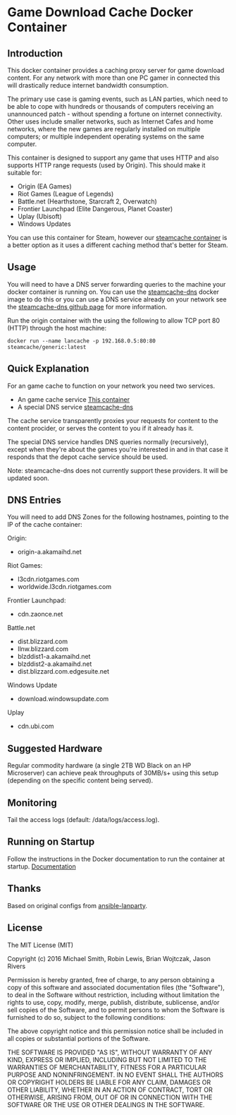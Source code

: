 # Game Download Cache Docker Container

## Introduction

This docker container provides a caching proxy server for game download content. For any network with more than one PC gamer in connected this will drastically reduce internet bandwidth consumption. 

The primary use case is gaming events, such as LAN parties, which need to be able to cope with hundreds or thousands of computers receiving an unannounced patch - without spending a fortune on internet connectivity. Other uses include smaller networks, such as Internet Cafes and home networks, where the new games are regularly installed on multiple computers; or multiple independent operating systems on the same computer.

This container is designed to support any game that uses HTTP and also supports HTTP range requests (used by Origin). This should make it suitable for:

 - Origin (EA Games)
 - Riot Games (League of Legends)
 - Battle.net (Hearthstone, Starcraft 2, Overwatch)
 - Frontier Launchpad (Elite Dangerous, Planet Coaster)
 - Uplay (Ubisoft)
 - Windows Updates

You can use this container for Steam, however our [steamcache container](https://hub.docker.com/r/steamcache/steamcache/) is a better option as it uses a different caching method that's better for Steam.

## Usage

You will need to have a DNS server forwarding queries to the machine your docker container is running on. You can use the [steamcache-dns](https://hub.docker.com/r/steamcache/steamcache-dns/) docker image to do this or you can use a DNS service already on your network see the [steamcache-dns github page](https://github.com/steamcache/steamcache-dns) for more information.

Run the origin container with the using the following to allow TCP port 80 (HTTP) through the host machine:

```
docker run --name lancache -p 192.168.0.5:80:80 steamcache/generic:latest
```
## Quick Explanation

For an game cache to function on your network you need two services.

* An game cache service [This container](https://github.com/steamcache/generic)
* A special DNS service [steamcache-dns](https://github.com/steamcache/steamcache-dns)

The cache service transparently proxies your requests for content to the content procider, or serves the content to you if it already has it.

The special DNS service handles DNS queries normally (recursively), except when they're about the games you're interested in and in that case it responds that the depot cache service should be used.

Note: steamcache-dns does not currently support these providers. It will be updated soon.

## DNS Entries

You will need to add DNS Zones for the following hostnames, pointing to the IP of the cache container:

Origin:
 - origin-a.akamaihd.net

Riot Games:
 - l3cdn.riotgames.com
 - worldwide.l3cdn.riotgames.com

Frontier Launchpad:
 - cdn.zaonce.net

Battle.net
 - dist.blizzard.com
 - llnw.blizzard.com
 - blzddist1-a.akamaihd.net
 - blzddist2-a.akamaihd.net
 - dist.blizzard.com.edgesuite.net

Windows Update
 - download.windowsupdate.com

Uplay
 - cdn.ubi.com

## Suggested Hardware

Regular commodity hardware (a single 2TB WD Black on an HP Microserver) can achieve peak throughputs of 30MB/s+ using this setup (depending on the specific content being served).

## Monitoring

Tail the access logs (default: /data/logs/access.log).

## Running on Startup

Follow the instructions in the Docker documentation to run the container at startup.
[Documentation](https://docs.docker.com/articles/host_integration/)

## Thanks

Based on original configs from [ansible-lanparty](https://github.com/ti-mo/ansible-lanparty).

## License

The MIT License (MIT)

Copyright (c) 2016 Michael Smith, Robin Lewis, Brian Wojtczak, Jason Rivers

Permission is hereby granted, free of charge, to any person obtaining a copy
of this software and associated documentation files (the "Software"), to deal
in the Software without restriction, including without limitation the rights
to use, copy, modify, merge, publish, distribute, sublicense, and/or sell
copies of the Software, and to permit persons to whom the Software is
furnished to do so, subject to the following conditions:

The above copyright notice and this permission notice shall be included in
all copies or substantial portions of the Software.

THE SOFTWARE IS PROVIDED "AS IS", WITHOUT WARRANTY OF ANY KIND, EXPRESS OR
IMPLIED, INCLUDING BUT NOT LIMITED TO THE WARRANTIES OF MERCHANTABILITY,
FITNESS FOR A PARTICULAR PURPOSE AND NONINFRINGEMENT. IN NO EVENT SHALL THE
AUTHORS OR COPYRIGHT HOLDERS BE LIABLE FOR ANY CLAIM, DAMAGES OR OTHER
LIABILITY, WHETHER IN AN ACTION OF CONTRACT, TORT OR OTHERWISE, ARISING FROM,
OUT OF OR IN CONNECTION WITH THE SOFTWARE OR THE USE OR OTHER DEALINGS IN
THE SOFTWARE.

